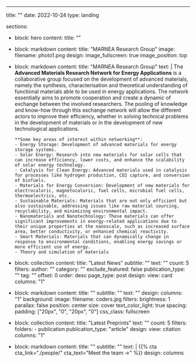 ---
title: ""
date: 2022-10-24
type: landing

sections:
  - block: hero
    content:
      title: ""

  - block: markdown
    content:
      title: "MARNEA Research Group"
      image:
        filename: photo1.png
    design:
      image_fullscreen: true
      image_position: top

  - block: markdown
    content:
      title: "MARNEA Research Group"
      text: |
        The **Advanced Materials Research Network for Energy Applications** is a collaborative group focused on the development of advanced materials, namely the synthesis, characterisation and theoretical understanding of functional materials able to be used in energy applications. The network essentially aims to promote cooperation and create a dynamic of exchange between the involved researchers. The pooling of knowledge and know-how through this exchange network will allow the different actors to improve their efficiency, whether in solving technical problems in the development of materials or in the development of new technological applications.

        **Some key areas of interest within networking**:
        - Energy Storage: Development of advanced materials for energy storage systems.
        - Solar Energy: Research into new materials for solar cells that can increase efficiency, lower costs, and enhance the scalability of solar energy technology.
        - Catalysis for Clean Energy: Advanced materials used in catalysis for processes like hydrogen production, CO2 capture, and conversion of biofuels.
        - Materials for Energy Conversion: Development of new materials for electrocaloric, magnetocaloric, fuel cells, microbial fuel cells, thermoelectrics, etc.
        - Sustainable Materials: Materials that are not only efficient but also sustainable, addressing issues like raw material sourcing, recyclability, and minimizing environmental impact.
        - Nanomaterials and Nanotechnology: These materials can offer significant improvements in energy-related applications due to their unique properties at the nanoscale, such as increased surface area, better conductivity, or enhanced chemical reactivity.
        - Smart Materials: Materials that can dynamically change in response to environmental conditions, enabling energy savings or more efficient use of energy.
        - Theory and simulation of materials

  - block: collection
    content:
      title: "Latest News"
      subtitle: ""
      text: ""
      count: 5
      filters:
        author: ""
        category: ""
        exclude_featured: false
        publication_type: ""
        tag: ""
      offset: 0
      order: desc
      page_type: post
    design:
      view: card
      columns: "1"

  - block: markdown
    content:
      title: ""
      subtitle: ""
      text: ""
    design:
      columns: "1"
      background:
        image:
          filename: coders.jpg
          filters:
            brightness: 1
          parallax: false
          position: center
          size: cover
          text_color_light: true
      spacing:
        padding: ["20px", "0", "20px", "0"]
      css_class: fullscreen

  - block: collection
    content:
      title: "Latest Preprints"
      text: ""
      count: 5
      filters:
        folders:
          - publication
        publication_type: "article"
    design:
      view: citation
      columns: "1"

  - block: markdown
    content:
      title: ""
      subtitle: ""
      text: |
        {{% cta cta_link="./people/" cta_text="Meet the team →" %}}
    design:
      columns

